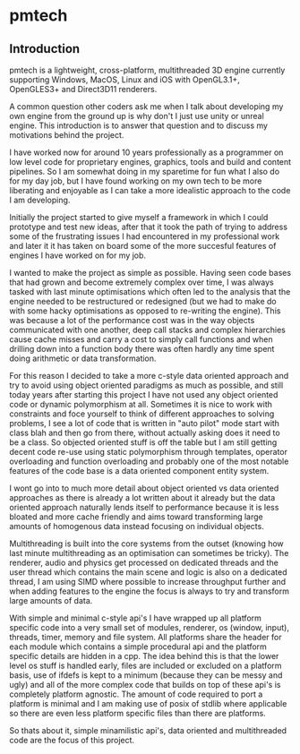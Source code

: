 # pmtech

## Introduction

pmtech is a lightweight, cross-platform, multithreaded 3D engine currently
supporting Windows, MacOS, Linux and iOS with OpenGL3.1+, OpenGLES3+ and
Direct3D11 renderers.

A common question other coders ask me when I talk about developing my own engine
from the ground up is why don't I just use unity or unreal engine. This
introduction is to answer that question and to discuss my motivations behind the
project.

I have worked now for around 10 years professionally as a programmer on low
level code for proprietary engines, graphics, tools and build and content
pipelines. So I am somewhat doing in my sparetime for fun what I also do for my
day job, but I have found working on my own tech to be more liberating and
enjoyable as I can take a more idealistic approach to the code I am developing.
 
Initially the project started to give myself a framework in which I could
prototype and test new ideas, after that it took the path of trying to address
some of the frustrating issues I had encountered in my professional work and
later it it has taken on board some of the more succesful features of engines I
have worked on for my job.

I wanted to make the project as simple as possible. Having seen code bases that
had grown and become extremely complex over time, I was always tasked with last
minute optimisations which often led to the analysis that the engine needed to
be restructured or redesigned (but we had to make do with some hacky
optimisations as opposed to re-writing the engine). This was because a lot of
the performance cost was in the way objects communicated with one another, deep
call stacks and complex hierarchies cause cache misses and carry a cost to
simply call functions and when drilling down into a function body there was
often hardly any time spent doing arithmetic or data transformation.

For this reason I decided to take a more c-style data oriented approach and try
to avoid using object oriented paradigms as much as possible, and still today
years after starting this project I have not used any object oriented code or
dynamic polymorphism at all. Sometimes it is nice to work with constraints and
foce yourself to think of different approaches to solving problems, I see a lot
of code that is written in "auto pilot" mode start with class blah and then go
from there, without actually asking does it need to be a class. So objected
oriented stuff is off the table but I am still getting decent code re-use using
static polymorphism through templates, operator overloading and function
overloading and probably one of the most notable features of the code base is a
data oriented component entity system.

I wont go into to much more detail about object oriented vs data oriented
approaches as there is already a lot written about it already but the data
oriented approach naturally lends itself to performance because it is less
bloated and more cache friendly and aims toward transforming large amounts of
homogenous data instead focusing on individual objects.

Multithreading is built into the core systems from the outset (knowing how last
minute multithreading as an optimisation can sometimes be tricky). The renderer,
audio and physics get processed on dedicated threads and the user thread which
contains the main scene and logic is also on a dedicated thread, I am using SIMD
where possible to increase throughput further and when adding features to the
engine the focus is always to try and transform large amounts of data.

With simple and minimal c-style api's I have wrapped up all platform specific
code into a very small set of modules, renderer, os (window, input), threads,
timer, memory and file system. All platforms share the header for each module
which contains a simple procedural api and the platform specific details are
hidden in a cpp. The idea behind this is that the lower level os stuff is
handled early, files are included or excluded on a platform basis, use of ifdefs
is kept to a minimum (because they can be messy and ugly) and all of the more
complex code that builds on top of these api's is completely platform agnostic.
The amount of code required to port a platform is minimal and I am making use of
posix of stdlib where applicable so there are even less platform specific files
than there are platforms.

So thats about it, simple minamilistic api's, data oriented and multithreaded
code are the focus of this project.





